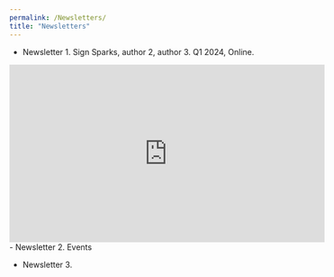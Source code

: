 ```yaml
---
permalink: /Newsletters/
title: "Newsletters"
---
```


- Newsletter 1. Sign Sparks, author 2, author 3. Q1 2024, Online.
 <iframe width="560" height="315" src="https://www.youtube.com/embed/Pof342wGt78?si=ShGyLb0yaL8juleN" title="YouTube video player" frameborder="0" allow="accelerometer; autoplay; clipboard-write; encrypted-media; gyroscope; picture-in-picture; web-share" referrerpolicy="strict-origin-when-cross-origin" allowfullscreen></iframe>
- Newsletter 2. Events

- Newsletter 3. 
